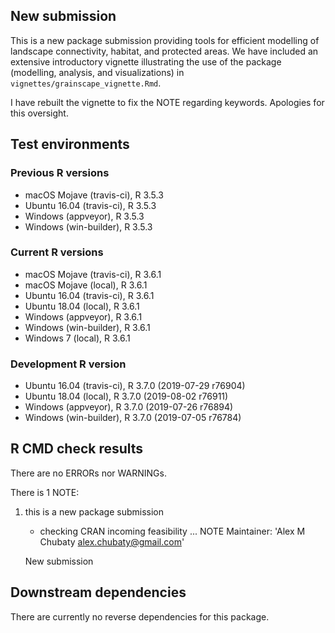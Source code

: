 ## New submission

This is a new package submission providing tools for efficient modelling of landscape connectivity, habitat, and protected areas.
We have included an extensive introductory vignette illustrating the use of the package (modelling, analysis, and visualizations) in `vignettes/grainscape_vignette.Rmd`.

I have rebuilt the vignette to fix the NOTE regarding keywords. Apologies for this oversight.

## Test environments

### Previous R versions
* macOS Mojave       (travis-ci), R 3.5.3
* Ubuntu 16.04       (travis-ci), R 3.5.3
* Windows             (appveyor), R 3.5.3
* Windows          (win-builder), R 3.5.3

### Current R versions
* macOS Mojave       (travis-ci), R 3.6.1
* macOS Mojave           (local), R 3.6.1
* Ubuntu 16.04       (travis-ci), R 3.6.1
* Ubuntu 18.04           (local), R 3.6.1
* Windows             (appveyor), R 3.6.1
* Windows          (win-builder), R 3.6.1
* Windows 7              (local), R 3.6.1

### Development R version
* Ubuntu 16.04       (travis-ci), R 3.7.0 (2019-07-29 r76904)
* Ubuntu 18.04           (local), R 3.7.0 (2019-08-02 r76911)
* Windows             (appveyor), R 3.7.0 (2019-07-26 r76894)
* Windows          (win-builder), R 3.7.0 (2019-07-05 r76784)

## R CMD check results

There are no ERRORs nor WARNINGs.

There is 1 NOTE:

1. this is a new package submission

    * checking CRAN incoming feasibility ... NOTE
    Maintainer: 'Alex M Chubaty <alex.chubaty@gmail.com>'
    
    New submission

## Downstream dependencies

There are currently no reverse dependencies for this package.
